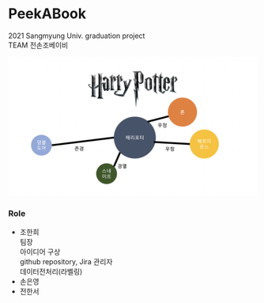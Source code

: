 # PeekABook  
2021 Sangmyung Univ. graduation project  
TEAM 전손조베이비  
  <p align="center"><img src="Expected_value.png" width="900"></p> 
  
### Role
+ 조한희  
 팀장  
 아이디어 구상  
 github repository, Jira 관리자  
 데이터전처리(라벨링)  
+ 손은영  
+ 전한서  
